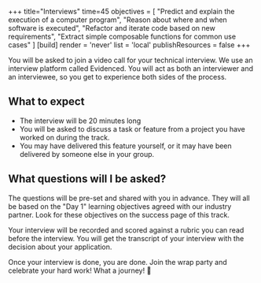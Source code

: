 +++
title="Interviews"
time=45
objectives = [
  "Predict and explain the execution of a computer program",
  "Reason about where and when software is executed",
  "Refactor and iterate code based on new requirements",
  "Extract simple composable functions for common use cases"
]
[build]
  render = 'never'
  list = 'local'
  publishResources = false
+++

You will be asked to join a video call for your technical interview. We use an interview platform called Evidenced. You will act as both an interviewer and an interviewee, so you get to experience both sides of the process.

## What to expect

- The interview will be 20 minutes long
- You will be asked to discuss a task or feature from a project you have worked on during the track.
- You may have delivered this feature yourself, or it may have been delivered by someone else in your group.

## What questions will I be asked?

The questions will be pre-set and shared with you in advance. They will all be based on the "Day 1" learning objectives agreed with our industry partner. Look for these objectives on the success page of this track.

Your interview will be recorded and scored against a rubric you can read before the interview. You will get the transcript of your interview with the decision about your application.

Once your interview is done, you are done. Join the wrap party and celebrate your hard work! What a journey! 🎉
